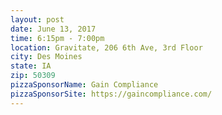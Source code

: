 ```yaml
---
layout: post
date: June 13, 2017
time: 6:15pm - 7:00pm
location: Gravitate, 206 6th Ave, 3rd Floor
city: Des Moines
state: IA
zip: 50309
pizzaSponsorName: Gain Compliance
pizzaSponsorSite: https://gaincompliance.com/
---
```

